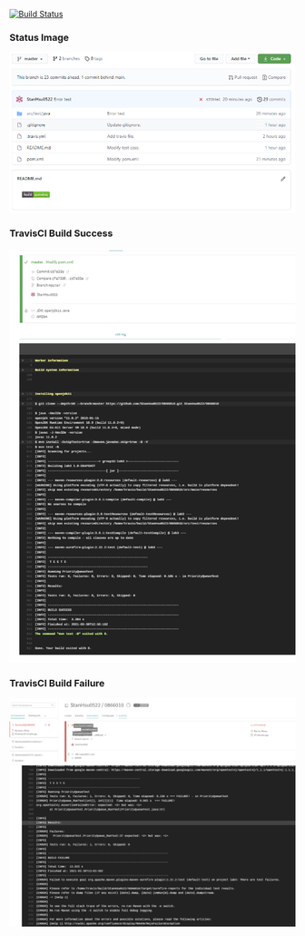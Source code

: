 [![Build Status](https://www.travis-ci.com/StanHsu0522/0866010.svg?branch=master)](https://www.travis-ci.com/StanHsu0522/0866010)

### Status Image
![Status Image](Images/status.png)

### TravisCI Build Success
![Build Success](Images/sucess.png)

### TravisCI Build Failure
![Build Failure1](Images/failure1.png)
![Build Failure2](Images/failure2.png)